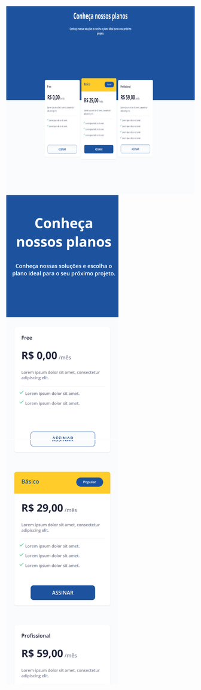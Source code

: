 <img src="assets/Desktop.png"  width = 900px height=500px   />
<img src="assets/Mobile1.png"  width = 300px   />
<img src="assets/Mobile2.png"  width = 300px   />

